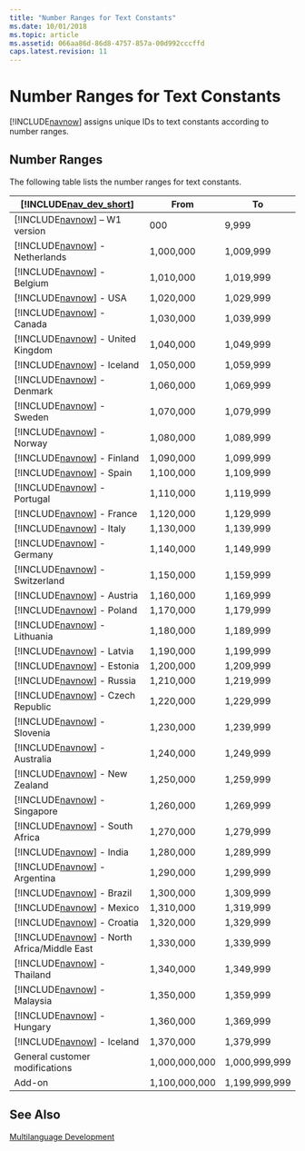 ```yaml
---
title: "Number Ranges for Text Constants"
ms.date: 10/01/2018
ms.topic: article
ms.assetid: 066aa86d-86d8-4757-857a-00d992cccffd
caps.latest.revision: 11
---
```

# Number Ranges for Text Constants
[!INCLUDE[navnow](includes/navnow_md.md)] assigns unique IDs to text constants according to number ranges.  
  
## Number Ranges  
 The following table lists the number ranges for text constants.  
  
|[!INCLUDE[nav_dev_short](includes/nav_dev_short_md.md)]|From|To|  
|---------------------------------|----------|--------|  
|[!INCLUDE[navnow](includes/navnow_md.md)] – W1 version|000|9,999|  
|[!INCLUDE[navnow](includes/navnow_md.md)] - Netherlands|1,000,000|1,009,999|  
|[!INCLUDE[navnow](includes/navnow_md.md)] - Belgium|1,010,000|1,019,999|  
|[!INCLUDE[navnow](includes/navnow_md.md)] - USA|1,020,000|1,029,999|  
|[!INCLUDE[navnow](includes/navnow_md.md)] - Canada|1,030,000|1,039,999|  
|[!INCLUDE[navnow](includes/navnow_md.md)] - United Kingdom|1,040,000|1,049,999|  
|[!INCLUDE[navnow](includes/navnow_md.md)] - Iceland|1,050,000|1,059,999|  
|[!INCLUDE[navnow](includes/navnow_md.md)] - Denmark|1,060,000|1,069,999|  
|[!INCLUDE[navnow](includes/navnow_md.md)] - Sweden|1,070,000|1,079,999|  
|[!INCLUDE[navnow](includes/navnow_md.md)] - Norway|1,080,000|1,089,999|  
|[!INCLUDE[navnow](includes/navnow_md.md)] - Finland|1,090,000|1,099,999|  
|[!INCLUDE[navnow](includes/navnow_md.md)] - Spain|1,100,000|1,109,999|  
|[!INCLUDE[navnow](includes/navnow_md.md)] - Portugal|1,110,000|1,119,999|  
|[!INCLUDE[navnow](includes/navnow_md.md)] - France|1,120,000|1,129,999|  
|[!INCLUDE[navnow](includes/navnow_md.md)] - Italy|1,130,000|1,139,999|  
|[!INCLUDE[navnow](includes/navnow_md.md)] - Germany|1,140,000|1,149,999|  
|[!INCLUDE[navnow](includes/navnow_md.md)] - Switzerland|1,150,000|1,159,999|  
|[!INCLUDE[navnow](includes/navnow_md.md)] - Austria|1,160,000|1,169,999|  
|[!INCLUDE[navnow](includes/navnow_md.md)] - Poland|1,170,000|1,179,999|  
|[!INCLUDE[navnow](includes/navnow_md.md)] - Lithuania|1,180,000|1,189,999|  
|[!INCLUDE[navnow](includes/navnow_md.md)] - Latvia|1,190,000|1,199,999|  
|[!INCLUDE[navnow](includes/navnow_md.md)] - Estonia|1,200,000|1,209,999|  
|[!INCLUDE[navnow](includes/navnow_md.md)] - Russia|1,210,000|1,219,999|  
|[!INCLUDE[navnow](includes/navnow_md.md)] - Czech Republic|1,220,000|1,229,999|  
|[!INCLUDE[navnow](includes/navnow_md.md)] - Slovenia|1,230,000|1,239,999|  
|[!INCLUDE[navnow](includes/navnow_md.md)] - Australia|1,240,000|1,249,999|  
|[!INCLUDE[navnow](includes/navnow_md.md)] - New Zealand|1,250,000|1,259,999|  
|[!INCLUDE[navnow](includes/navnow_md.md)] - Singapore|1,260,000|1,269,999|  
|[!INCLUDE[navnow](includes/navnow_md.md)] - South Africa|1,270,000|1,279,999|  
|[!INCLUDE[navnow](includes/navnow_md.md)] - India|1,280,000|1,289,999|  
|[!INCLUDE[navnow](includes/navnow_md.md)] - Argentina|1,290,000|1,299,999|  
|[!INCLUDE[navnow](includes/navnow_md.md)] - Brazil|1,300,000|1,309,999|  
|[!INCLUDE[navnow](includes/navnow_md.md)] - Mexico|1,310,000|1,319,999|  
|[!INCLUDE[navnow](includes/navnow_md.md)] - Croatia|1,320,000|1,329,999|  
|[!INCLUDE[navnow](includes/navnow_md.md)] - North Africa/Middle East|1,330,000|1,339,999|  
|[!INCLUDE[navnow](includes/navnow_md.md)] - Thailand|1,340,000|1,349,999|  
|[!INCLUDE[navnow](includes/navnow_md.md)] - Malaysia|1,350,000|1,359,999|  
|[!INCLUDE[navnow](includes/navnow_md.md)] - Hungary|1,360,000|1,369,999|  
|[!INCLUDE[navnow](includes/navnow_md.md)] - Iceland|1,370,000|1,379,999|  
|General customer modifications|1,000,000,000|1,000,999,999|  
|Add-on|1,100,000,000|1,199,999,999|  
  
## See Also  
 [Multilanguage Development](Multilanguage-Development.md)
